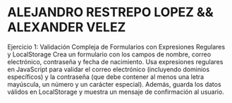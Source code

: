 # ALEJANDRO RESTREPO LOPEZ && ALEXANDER VELEZ

Ejercicio 1: Validación Compleja de Formularios con Expresiones Regulares y LocalStorage
Crea un formulario con los campos de nombre, correo electrónico, contraseña y fecha de nacimiento. Usa expresiones regulares en JavaScript para validar el correo electrónico (incluyendo dominios específicos) y la contraseña (que debe contener al menos una letra mayúscula, un número y un carácter especial). Además, guarda los datos válidos en LocalStorage y muestra un mensaje de confirmación al usuario.